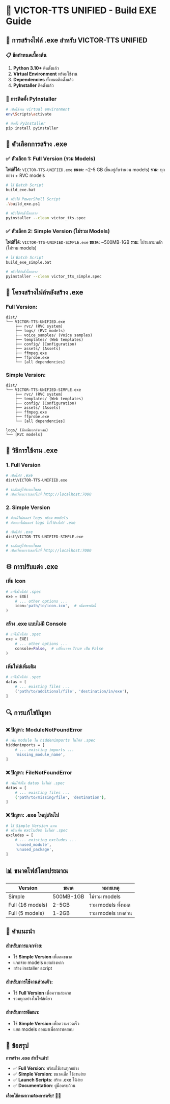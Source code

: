 # 🚀 VICTOR-TTS UNIFIED - Build EXE Guide

## 🎯 **การสร้างไฟล์ .exe สำหรับ VICTOR-TTS UNIFIED**

### 📋 **ข้อกำหนดเบื้องต้น**

1. **Python 3.10+** ติดตั้งแล้ว
2. **Virtual Environment** พร้อมใช้งาน
3. **Dependencies** ทั้งหมดติดตั้งแล้ว
4. **PyInstaller** ติดตั้งแล้ว

### 🔧 **การติดตั้ง PyInstaller**

```bash
# เปิดใช้งาน virtual environment
env\Scripts\activate

# ติดตั้ง PyInstaller
pip install pyinstaller
```

## 🎯 **ตัวเลือกการสร้าง .exe**

### ✅ **ตัวเลือก 1: Full Version (รวม Models)**

**ไฟล์ที่ได้:** `VICTOR-TTS-UNIFIED.exe`
**ขนาด:** ~2-5 GB (ขึ้นอยู่กับจำนวน models)
**รวม:** ทุกอย่าง + RVC models

```bash
# ใช้ Batch Script
build_exe.bat

# หรือใช้ PowerShell Script
.\build_exe.ps1

# หรือใช้คำสั่งโดยตรง
pyinstaller --clean victor_tts.spec
```

### ✅ **ตัวเลือก 2: Simple Version (ไม่รวม Models)**

**ไฟล์ที่ได้:** `VICTOR-TTS-UNIFIED-SIMPLE.exe`
**ขนาด:** ~500MB-1GB
**รวม:** โปรแกรมหลัก (ไม่รวม models)

```bash
# ใช้ Batch Script
build_exe_simple.bat

# หรือใช้คำสั่งโดยตรง
pyinstaller --clean victor_tts_simple.spec
```

## 📁 **โครงสร้างไฟล์หลังสร้าง .exe**

### **Full Version:**
```
dist/
└── VICTOR-TTS-UNIFIED.exe
    ├── rvc/ (RVC system)
    ├── logs/ (RVC models)
    ├── voice_samples/ (Voice samples)
    ├── templates/ (Web templates)
    ├── config/ (Configuration)
    ├── assets/ (Assets)
    ├── ffmpeg.exe
    ├── ffprobe.exe
    └── [all dependencies]
```

### **Simple Version:**
```
dist/
└── VICTOR-TTS-UNIFIED-SIMPLE.exe
    ├── rvc/ (RVC system)
    ├── templates/ (Web templates)
    ├── config/ (Configuration)
    ├── assets/ (Assets)
    ├── ffmpeg.exe
    ├── ffprobe.exe
    └── [all dependencies]
    
logs/ (ต้องมีแยกต่างหาก)
└── [RVC models]
```

## 🚀 **วิธีการใช้งาน .exe**

### **1. Full Version**
```bash
# เปิดไฟล์ .exe
dist\VICTOR-TTS-UNIFIED.exe

# รอสักครู่ให้ระบบโหลด
# เปิดเว็บเบราว์เซอร์ไปที่ http://localhost:7000
```

### **2. Simple Version**
```bash
# ต้องมีโฟลเดอร์ logs พร้อม models
# คัดลอกโฟลเดอร์ logs ไปไว้ข้างไฟล์ .exe

# เปิดไฟล์ .exe
dist\VICTOR-TTS-UNIFIED-SIMPLE.exe

# รอสักครู่ให้ระบบโหลด
# เปิดเว็บเบราว์เซอร์ไปที่ http://localhost:7000
```

## ⚙️ **การปรับแต่ง .exe**

### **เพิ่ม Icon**
```python
# แก้ไขในไฟล์ .spec
exe = EXE(
    # ... other options ...
    icon='path/to/icon.ico',  # เพิ่มบรรทัดนี้
)
```

### **สร้าง .exe แบบไม่มี Console**
```python
# แก้ไขในไฟล์ .spec
exe = EXE(
    # ... other options ...
    console=False,  # เปลี่ยนจาก True เป็น False
)
```

### **เพิ่มไฟล์เพิ่มเติม**
```python
# แก้ไขในไฟล์ .spec
datas = [
    # ... existing files ...
    ('path/to/additional/file', 'destination/in/exe'),
]
```

## 🔍 **การแก้ไขปัญหา**

### **❌ ปัญหา: ModuleNotFoundError**
```bash
# เพิ่ม module ใน hiddenimports ในไฟล์ .spec
hiddenimports = [
    # ... existing imports ...
    'missing_module_name',
]
```

### **❌ ปัญหา: FileNotFoundError**
```bash
# เพิ่มไฟล์ใน datas ในไฟล์ .spec
datas = [
    # ... existing files ...
    ('path/to/missing/file', 'destination'),
]
```

### **❌ ปัญหา: .exe ใหญ่เกินไป**
```bash
# ใช้ Simple Version แทน
# หรือเพิ่ม excludes ในไฟล์ .spec
excludes = [
    # ... existing excludes ...
    'unused_module',
    'unused_package',
]
```

## 📊 **ขนาดไฟล์โดยประมาณ**

| Version | ขนาด | หมายเหตุ |
|---------|------|----------|
| Simple | 500MB-1GB | ไม่รวม models |
| Full (16 models) | 2-5GB | รวม models ทั้งหมด |
| Full (5 models) | 1-2GB | รวม models บางส่วน |

## 🎯 **คำแนะนำ**

### **สำหรับการแจกจ่าย:**
- ใช้ **Simple Version** เพื่อลดขนาด
- แจกจ่าย models แยกต่างหาก
- สร้าง installer script

### **สำหรับการใช้งานส่วนตัว:**
- ใช้ **Full Version** เพื่อความสะดวก
- รวมทุกอย่างในไฟล์เดียว

### **สำหรับการพัฒนา:**
- ใช้ **Simple Version** เพื่อความรวดเร็ว
- แยก models ออกมาเพื่อการทดสอบ

## 🎉 **ข้อสรุป**

**การสร้าง .exe สำเร็จแล้ว!**

- ✅ **Full Version**: พร้อมใช้งานทุกอย่าง
- ✅ **Simple Version**: ขนาดเล็ก ใช้งานง่าย
- ✅ **Launch Scripts**: สร้าง .exe ได้ง่าย
- ✅ **Documentation**: คู่มือครบถ้วน

**เลือกใช้ตามความต้องการครับ!** 🚀✨ 